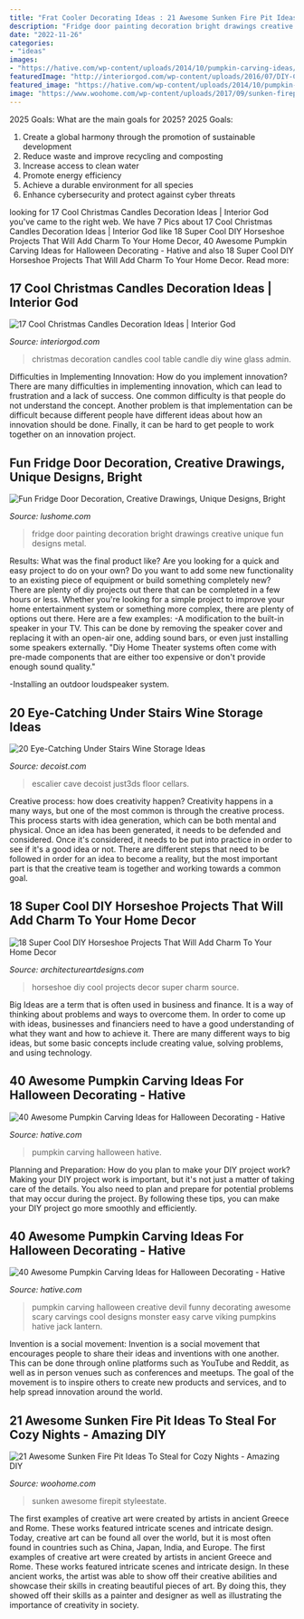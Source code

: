 ```yaml
---
title: "Frat Cooler Decorating Ideas : 21 Awesome Sunken Fire Pit Ideas To Steal For Cozy Nights"
description: "Fridge door painting decoration bright drawings creative unique fun designs metal"
date: "2022-11-26"
categories:
- "ideas"
images:
- "https://hative.com/wp-content/uploads/2014/10/pumpkin-carving-ideas/8-devil-pumpkin.jpg"
featuredImage: "http://interiorgod.com/wp-content/uploads/2016/07/DIY-Christmas-table-ideas-cranberries-wine-glass-floating-candle.jpg"
featured_image: "https://hative.com/wp-content/uploads/2014/10/pumpkin-carving-ideas/8-devil-pumpkin.jpg"
image: "https://www.woohome.com/wp-content/uploads/2017/09/sunken-firepit-for-cozy-nights-7.jpg"
---
```



2025 Goals: What are the main goals for 2025?
2025 Goals: 
1. Create a global harmony through the promotion of sustainable development 
2. Reduce waste and improve recycling and composting 
3. Increase access to clean water 
4. Promote energy efficiency 
5. Achieve a durable environment for all species 
6. Enhance cybersecurity and protect against cyber threats 

	

		
looking for 17 Cool Christmas Candles Decoration Ideas | Interior God you've came to the right web. We have 7 Pics about 17 Cool Christmas Candles Decoration Ideas | Interior God like 18 Super Cool DIY Horseshoe Projects That Will Add Charm To Your Home Decor, 40 Awesome Pumpkin Carving Ideas for Halloween Decorating - Hative and also 18 Super Cool DIY Horseshoe Projects That Will Add Charm To Your Home Decor. Read more:
		
    
## 17 Cool Christmas Candles Decoration Ideas | Interior God

<img loading=lazy src="http://interiorgod.com/wp-content/uploads/2016/07/DIY-Christmas-table-ideas-cranberries-wine-glass-floating-candle.jpg" onerror="this.onerror=null;this.src='https://tse1.mm.bing.net/th?id=OIP.V6mcaDtjpF_ioI_e9gnUawHaLH&amp;pid=15.1';" alt="17 Cool Christmas Candles Decoration Ideas | Interior God">

_Source: interiorgod.com_

>christmas decoration candles cool table candle diy wine glass admin. 

	

Difficulties in Implementing Innovation: How do you implement innovation?
There are many difficulties in implementing innovation, which can lead to frustration and a lack of success. One common difficulty is that people do not understand the concept. Another problem is that implementation can be difficult because different people have different ideas about how an innovation should be done. Finally, it can be hard to get people to work together on an innovation project.

    
## Fun Fridge Door Decoration, Creative Drawings, Unique Designs, Bright

<img loading=lazy src="https://www.lushome.com/wp-content/uploads/2018/03/fridge-door-decoration-ideas-10.jpg" onerror="this.onerror=null;this.src='https://tse3.mm.bing.net/th?id=OIP.JkmOPZA0YWPyPzWCSYv4ZQAAAA&amp;pid=15.1';" alt="Fun Fridge Door Decoration, Creative Drawings, Unique Designs, Bright">

_Source: lushome.com_

>fridge door painting decoration bright drawings creative unique fun designs metal. 

	

Results: What was the final product like?
Are you looking for a quick and easy project to do on your own? Do you want to add some new functionality to an existing piece of equipment or build something completely new? There are plenty of diy projects out there that can be completed in a few hours or less. Whether you're looking for a simple project to improve your home entertainment system or something more complex, there are plenty of options out there. Here are a few examples: 
-A modification to the built-in speaker in your TV. This can be done by removing the speaker cover and replacing it with an open-air one, adding sound bars, or even just installing some speakers externally.
"Diy Home Theater systems often come with pre-made components that are either too expensive or don't provide enough sound quality."

-Installing an outdoor loudspeaker system.

    
## 20 Eye-Catching Under Stairs Wine Storage Ideas

<img loading=lazy src="https://cdn.decoist.com/wp-content/uploads/2015/11/Gorgeous-under-staircase-wine-storage-idea.jpg" onerror="this.onerror=null;this.src='https://tse1.mm.bing.net/th?id=OIP.7CIumsOA0cT3qrSlATBysQHaJ4&amp;pid=15.1';" alt="20 Eye-Catching Under Stairs Wine Storage Ideas">

_Source: decoist.com_

>escalier cave decoist just3ds floor cellars. 

	

Creative process: how does creativity happen?
Creativity happens in a many ways, but one of the most common is through the creative process. This process starts with idea generation, which can be both mental and physical. Once an idea has been generated, it needs to be defended and considered. Once it's considered, it needs to be put into practice in order to see if it's a good idea or not. There are different steps that need to be followed in order for an idea to become a reality, but the most important part is that the creative team is together and working towards a common goal.

    
## 18 Super Cool DIY Horseshoe Projects That Will Add Charm To Your Home Decor

<img loading=lazy src="http://www.architectureartdesigns.com/wp-content/uploads/2016/08/8-12.jpg" onerror="this.onerror=null;this.src='https://tse2.mm.bing.net/th?id=OIP.HSvaGF7D37yYgQFnM_q0ewHaKQ&amp;pid=15.1';" alt="18 Super Cool DIY Horseshoe Projects That Will Add Charm To Your Home Decor">

_Source: architectureartdesigns.com_

>horseshoe diy cool projects decor super charm source. 

	

Big Ideas are a term that is often used in business and finance. It is a way of thinking about problems and ways to overcome them. In order to come up with ideas, businesses and financiers need to have a good understanding of what they want and how to achieve it. There are many different ways to big ideas, but some basic concepts include creating value, solving problems, and using technology.

    
## 40 Awesome Pumpkin Carving Ideas For Halloween Decorating - Hative

<img loading=lazy src="https://hative.com/wp-content/uploads/2014/10/pumpkin-carving-ideas/18-house-pumpkin.jpg" onerror="this.onerror=null;this.src='https://tse4.mm.bing.net/th?id=OIP.WHrcC5F0iUmuE0iraLJGYQHaIh&amp;pid=15.1';" alt="40 Awesome Pumpkin Carving Ideas for Halloween Decorating - Hative">

_Source: hative.com_

>pumpkin carving halloween hative. 

	

Planning and Preparation: How do you plan to make your DIY project work?
Making your DIY project work is important, but it's not just a matter of taking care of the details. You also need to plan and prepare for potential problems that may occur during the project. By following these tips, you can make your DIY project go more smoothly and efficiently.

    
## 40 Awesome Pumpkin Carving Ideas For Halloween Decorating - Hative

<img loading=lazy src="https://hative.com/wp-content/uploads/2014/10/pumpkin-carving-ideas/8-devil-pumpkin.jpg" onerror="this.onerror=null;this.src='https://tse2.mm.bing.net/th?id=OIP.ZN6UM9wG1e7-n3GZbCnEUQHaHo&amp;pid=15.1';" alt="40 Awesome Pumpkin Carving Ideas for Halloween Decorating - Hative">

_Source: hative.com_

>pumpkin carving halloween creative devil funny decorating awesome scary carvings cool designs monster easy carve viking pumpkins hative jack lantern. 

	

Invention is a social movement:
Invention is a social movement that encourages people to share their ideas and inventions with one another. This can be done through online platforms such as YouTube and Reddit, as well as in person venues such as conferences and meetups. The goal of the movement is to inspire others to create new products and services, and to help spread innovation around the world.

    
## 21 Awesome Sunken Fire Pit Ideas To Steal For Cozy Nights - Amazing DIY

<img loading=lazy src="https://www.woohome.com/wp-content/uploads/2017/09/sunken-firepit-for-cozy-nights-7.jpg" onerror="this.onerror=null;this.src='https://tse2.mm.bing.net/th?id=OIP.ABRIuNq92EtkkGhfLnp0wwHaK8&amp;pid=15.1';" alt="21 Awesome Sunken Fire Pit Ideas To Steal for Cozy Nights - Amazing DIY">

_Source: woohome.com_

>sunken awesome firepit styleestate. 

	

The first examples of creative art were created by artists in ancient Greece and Rome. These works featured intricate scenes and intricate design. Today, creative art can be found all over the world, but it is most often found in countries such as China, Japan, India, and Europe.
The first examples of creative art were created by artists in ancient Greece and Rome. These works featured intricate scenes and intricate design. In these ancient works, the artist was able to show off their creative abilities and showcase their skills in creating beautiful pieces of art. By doing this, they showed off their skills as a painter and designer as well as illustrating the importance of creativity in society.

